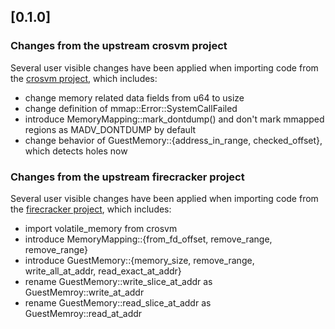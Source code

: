 ## [0.1.0]

### Changes from the upstream crosvm project
Several user visible changes have been applied when importing code from the [crosvm project](https://chromium.googlesource.com/chromiumos/platform/crosvm/), which includes:
- change memory related data fields from u64 to usize
- change definition of mmap::Error::SystemCallFailed
- introduce MemoryMapping::mark\_dontdump() and don't mark mmapped regions as MADV\_DONTDUMP by default
- change behavior of GuestMemory::{address\_in\_range, checked\_offset}, which detects holes now

### Changes from the upstream firecracker project
Several user visible changes have been applied when importing code from the [firecracker project](https://firecracker-microvm.github.io/), which includes:
- import volatile\_memory from crosvm
- introduce MemoryMapping::{from\_fd\_offset, remove\_range, remove\_range}
- introduce GuestMemory::{memory\_size, remove\_range, write\_all\_at\_addr, read\_exact\_at\_addr}
- rename GuestMemory::write\_slice\_at\_addr as GuestMemroy::write\_at\_addr
- rename GuestMemory::read\_slice\_at\_addr as GuestMemroy::read\_at\_addr
